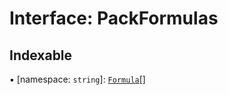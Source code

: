 # Interface: PackFormulas

## Indexable

▪ [namespace: `string`]: [`Formula`](../types/Formula.md)[]
